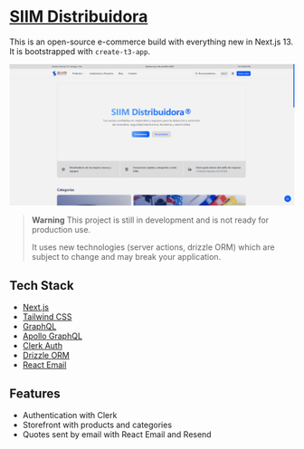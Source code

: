 # [SIIM Distribuidora](https://siim-distribuidora.vercel.app/)

This is an open-source e-commerce build with everything new in Next.js 13. It is bootstrapped with `create-t3-app`.

[![SIIM Distribuidora](./public/screenshot.png)](https://distribuidora.siim.cl/)

> **Warning**
> This project is still in development and is not ready for production use.
>
> It uses new technologies (server actions, drizzle ORM) which are subject to change and may break your application.

## Tech Stack

- [Next.js](https://nextjs.org)
- [Tailwind CSS](https://tailwindcss.com)
- [GraphQL](https://graphql.org/)
- [Apollo GraphQL](https://www.apollographql.com/)
- [Clerk Auth](https://clerk.dev)
- [Drizzle ORM](https://orm.drizzle.team)
- [React Email](https://react.email)


## Features

- Authentication with Clerk
- Storefront with products and categories
- Quotes sent by email with React Email and Resend

